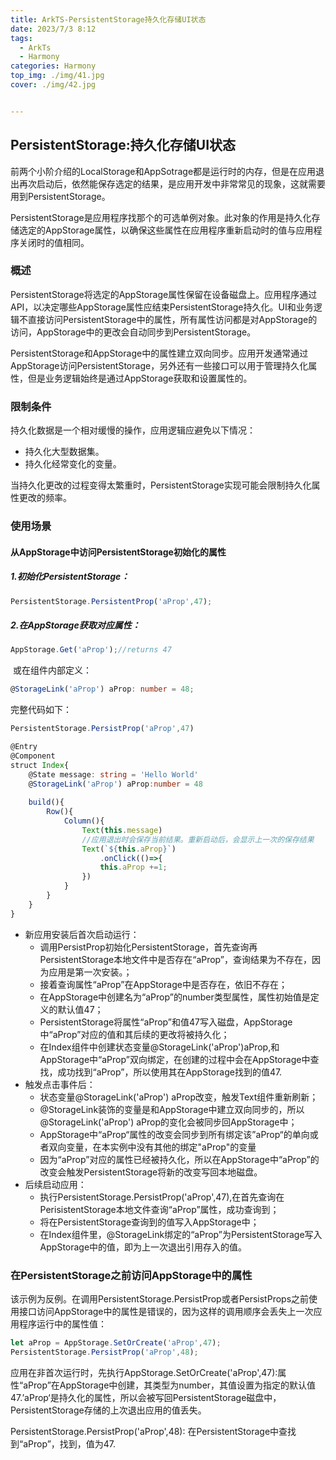 ```yaml
---
title: ArkTS-PersistentStorage持久化存储UI状态
date: 2023/7/3 8:12
tags: 
  - ArkTs
  - Harmony
categories: Harmony
top_img: ./img/41.jpg
cover: ./img/42.jpg


---
```




## PersistentStorage:持久化存储UI状态

前两个小阶介绍的LocalStorage和AppSotrage都是运行时的内存，但是在应用退出再次启动后，依然能保存选定的结果，是应用开发中非常常见的现象，这就需要用到PersistentStorage。

PersistentStorage是应用程序找那个的可选单例对象。此对象的作用是持久化存储选定的AppStorage属性，以确保这些属性在应用程序重新启动时的值与应用程序关闭时的值相同。



### 概述

PersistentStorage将选定的AppStorage属性保留在设备磁盘上。应用程序通过API，以决定哪些AppStorage属性应结束PersistentStorage持久化。UI和业务逻辑不直接访问PersistentStorage中的属性，所有属性访问都是对AppStorage的访问，AppStorage中的更改会自动同步到PersistentStorage。

PersistentStorage和AppStorage中的属性建立双向同步。应用开发通常通过AppStorage访问PersistentStorage，另外还有一些接口可以用于管理持久化属性，但是业务逻辑始终是通过AppStorage获取和设置属性的。



### 限制条件

持久化数据是一个相对缓慢的操作，应用逻辑应避免以下情况：

- 持久化大型数据集。
- 持久化经常变化的变量。

当持久化更改的过程变得太繁重时，PersistentStorage实现可能会限制持久化属性更改的频率。



### 使用场景

#### 从AppStorage中访问PersistentStorage初始化的属性

##### 1.初始化PersistentStorage：

```typescript
PersistentStorage.PersistentProp('aProp',47);
```

##### 2.在AppStorage获取对应属性：

```typescript
AppStorage.Get('aProp');//returns 47
```

​	或在组件内部定义：

```typescript
@StorageLink('aProp') aProp: number = 48;
```

完整代码如下：

```typescript
PersistentStorage.PersistProp('aProp',47)

@Entry
@Component
struct Index{
    @State message: string = 'Hello World'
    @StorageLink('aProp') aProp:number = 48
    
    build(){
        Row(){
            Column(){
                Text(this.message)
                //应用退出时会保存当前结果。重新启动后，会显示上一次的保存结果
                Text(`${this.aProp}`)
                	.onClick(()=>{
                    this.aProp +=1;
                })
            }
        }
    }
}
```

- 新应用安装后首次启动运行：
  - 调用PersistProp初始化PersistentStorage，首先查询再PersistentStorage本地文件中是否存在“aProp”，查询结果为不存在，因为应用是第一次安装。；
  - 接着查询属性“aProp”在AppStorage中是否存在，依旧不存在；
  - 在AppStorage中创建名为“aProp”的number类型属性，属性初始值是定义的默认值47；
  - PersistentStorage将属性“aProp”和值47写入磁盘，AppStorage中“aProp”对应的值和其后续的更改将被持久化；
  - 在Index组件中创建状态变量@StorageLink('aProp')aProp,和AppStorage中“aProp”双向绑定，在创建的过程中会在AppStorage中查找，成功找到“aProp”，所以使用其在AppStorage找到的值47.
- 触发点击事件后：
  - 状态变量@StorageLink('aProp') aProp改变，触发Text组件重新刷新；
  - @StorageLink装饰的变量是和AppStorage中建立双向同步的，所以@StorageLink('aProp') aProp的变化会被同步回AppStorage中；
  - AppStorage中“aProp“属性的改变会同步到所有绑定该”aProp“的单向或者双向变量，在本实例中没有其他的绑定"aProp"的变量
  - 因为“aProp”对应的属性已经被持久化，所以在AppStorage中“aProp”的改变会触发PersistentStorage将新的改变写回本地磁盘。
- 后续启动应用：
  - 执行PersistentStorage.PersistProp('aProp',47),在首先查询在PerisistentStorage本地文件查询“aProp”属性，成功查询到；
  - 将在PersistentStorage查询到的值写入AppStorage中；
  - 在Index组件里，@StorageLink绑定的“aProp”为PersistentStorage写入AppStorage中的值，即为上一次退出引用存入的值。



### 在PersistentStorage之前访问AppStorage中的属性

该示例为反例。在调用PersistentStorage.PersistProp或者PersistProps之前使用接口访问AppStorage中的属性是错误的，因为这样的调用顺序会丢失上一次应用程序运行中的属性值：

```typescript
let aProp = AppStorage.SetOrCreate('aProp',47);
PersistentStorage.PersistProp('aProp',48);
```

应用在非首次运行时，先执行AppStorage.SetOrCreate('aProp',47):属性“aProp”在AppStorage中创建，其类型为number，其值设置为指定的默认值47.’aProp‘是持久化的属性，所以会被写回PersistentStorage磁盘中，PersistentStorage存储的上次退出应用的值丢失。

PersistentStorage.PersistProp('aProp',48): 在PersistentStorage中查找到“aProp”，找到，值为47.
